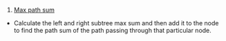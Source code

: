 1. [Max path sum](https://leetcode.com/problems/binary-tree-maximum-path-sum/submissions/)

- Calculate the left and right subtree max sum and then add it to the node to find the path sum of the path passing through that particular node.
